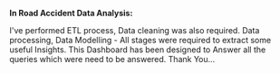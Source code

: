 **In Road Accident Data Analysis:**

I've performed ETL process, Data cleaning was also required.
Data processing, Data Modelling - All stages were required to extract some useful Insights.
This Dashboard has been designed to Answer all the queries which were need to be answered.
Thank You...
